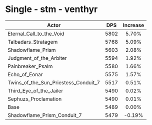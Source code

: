 # Single - stm - venthyr
| Actor | DPS | Increase |
|---|:---:|:---:|
|Eternal_Call_to_the_Void|5802|5.70%|
|Talbadars_Stratagem|5768|5.09%|
|Shadowflame_Prism|5603|2.08%|
|Judgment_of_the_Arbiter|5594|1.92%|
|Painbreaker_Psalm|5580|1.66%|
|Echo_of_Eonar|5575|1.57%|
|Twins_of_the_Sun_Priestess_Conduit_7|5517|0.51%|
|Third_Eye_of_the_Jailer|5490|0.02%|
|Sephuzs_Proclamation|5490|0.01%|
|Base|5489|0.00%|
|Shadowflame_Prism_Conduit_7|5479|-0.19%|
